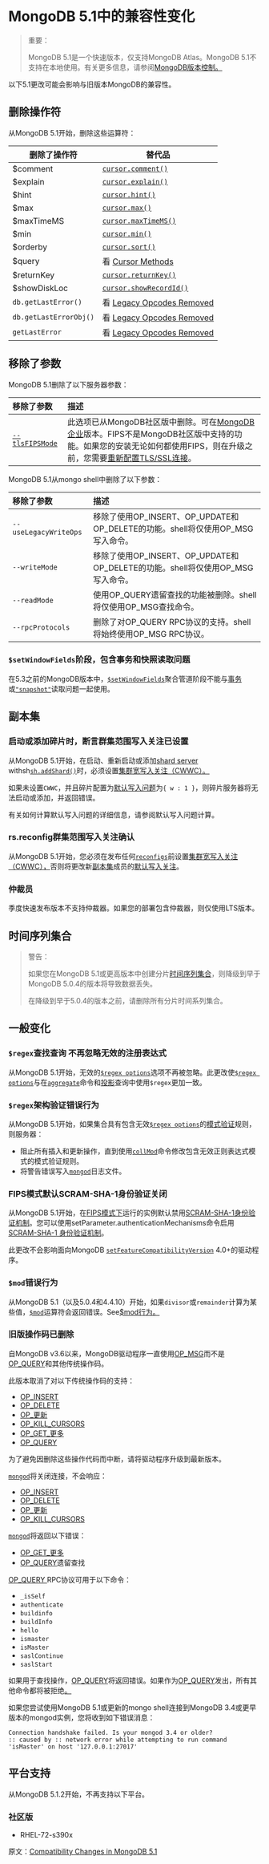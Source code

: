# MongoDB 5.1中的兼容性变化

> 重要：
>
> MongoDB 5.1是一个快速版本，仅支持MongoDB Atlas。MongoDB 5.1不支持在本地使用。有关更多信息，请参阅[MongoDB版本控制。](https://www.mongodb.com/docs/upcoming/reference/versioning/#std-label-release-version-numbers)

以下5.1更改可能会影响与旧版本MongoDB的兼容性。

## 删除操作符

从MongoDB 5.1开始，删除这些运算符：

| 删除了操作符           | 替代品                                                       |
| ---------------------- | ------------------------------------------------------------ |
| $comment               | [`cursor.comment()`](https://www.mongodb.com/docs/upcoming/reference/method/cursor.comment/#mongodb-method-cursor.comment) |
| $explain               | [`cursor.explain()`](https://www.mongodb.com/docs/upcoming/reference/method/cursor.explain/#mongodb-method-cursor.explain) |
| $hint                  | [`cursor.hint()`](https://www.mongodb.com/docs/upcoming/reference/method/cursor.hint/#mongodb-method-cursor.hint) |
| $max                   | [`cursor.max()`](https://www.mongodb.com/docs/upcoming/reference/method/cursor.max/#mongodb-method-cursor.max) |
| $maxTimeMS             | [`cursor.maxTimeMS()`](https://www.mongodb.com/docs/upcoming/reference/method/cursor.maxTimeMS/#mongodb-method-cursor.maxTimeMS) |
| $min                   | [`cursor.min()`](https://www.mongodb.com/docs/upcoming/reference/method/cursor.min/#mongodb-method-cursor.min) |
| $orderby               | [`cursor.sort()`](https://www.mongodb.com/docs/upcoming/reference/method/cursor.sort/#mongodb-method-cursor.sort) |
| $query                 | 看 [Cursor Methods](https://www.mongodb.com/docs/upcoming/reference/method/js-cursor/#std-label-doc-cursor-methods) |
| $returnKey             | [`cursor.returnKey()`](https://www.mongodb.com/docs/upcoming/reference/method/cursor.returnKey/#mongodb-method-cursor.returnKey) |
| $showDiskLoc           | [`cursor.showRecordId()`](https://www.mongodb.com/docs/upcoming/reference/method/cursor.showRecordId/#mongodb-method-cursor.showRecordId) |
| `db.getLastError()`    | 看 [Legacy Opcodes Removed](https://www.mongodb.com/docs/upcoming/release-notes/5.1-compatibility/#std-label-legacy-op-codes-removed) |
| `db.getLastErrorObj()` | 看 [Legacy Opcodes Removed](https://www.mongodb.com/docs/upcoming/release-notes/5.1-compatibility/#std-label-legacy-op-codes-removed) |
| `getLastError`         | 看 [Legacy Opcodes Removed](https://www.mongodb.com/docs/upcoming/release-notes/5.1-compatibility/#std-label-legacy-op-codes-removed) |

## 移除了参数

MongoDB 5.1删除了以下服务器参数：

| 移除了参数                                                   | 描述                                                         |
| :----------------------------------------------------------- | :----------------------------------------------------------- |
| [`--tlsFIPSMode`](https://www.mongodb.com/docs/upcoming/reference/program/mongod/#std-option-mongod.--tlsFIPSMode) | 此选项已从MongoDB社区版中删除。可在[MongoDB企业](http://www.mongodb.com/products/mongodb-enterprise-advanced?tck=docs_server)版本。FIPS不是MongoDB社区版中支持的功能。如果您的安装无论如何都使用FIPS，则在升级之前，您需要[重新配置TLS/SSL连接](https://www.mongodb.com/docs/upcoming/tutorial/configure-ssl/)。 |

MongoDB 5.1从mongo shell中删除了以下参数：

| 移除了参数            | 描述                                                         |
| :-------------------- | :----------------------------------------------------------- |
| `--useLegacyWriteOps` | 移除了使用OP_INSERT、OP_UPDATE和OP_DELETE的功能。shell将仅使用OP_MSG写入命令。 |
| `--writeMode`         | 移除了使用OP_INSERT、OP_UPDATE和OP_DELETE的功能。shell将仅使用OP_MSG写入命令。 |
| `--readMode`          | 使用OP_QUERY遗留查找的功能被删除。shell将仅使用OP_MSG查找命令。 |
| `--rpcProtocols`      | 删除了对OP_QUERY RPC协议的支持。shell将始终使用OP_MSG RPC协议。 |

### `$setWindowFields`阶段，包含事务和快照读取问题

在5.3之前的MongoDB版本中，[`$setWindowFields`](https://www.mongodb.com/docs/upcoming/reference/operator/aggregation/setWindowFields/#mongodb-pipeline-pipe.-setWindowFields)聚合管道阶段不能与[事务](https://www.mongodb.com/docs/upcoming/core/transactions/#std-label-transactions)或[`"snapshot"`](https://www.mongodb.com/docs/upcoming/reference/read-concern-snapshot/#mongodb-readconcern-readconcern.-snapshot-)读取问题一起使用。

## 副本集

### 启动或添加碎片时，断言群集范围写入关注已设置

从MongoDB 5.1开始，在启动、重新启动或添加[shard server ](https://www.mongodb.com/docs/upcoming/sharding/)withsh[`sh.addShard()`](https://www.mongodb.com/docs/upcoming/reference/method/sh.addShard/#mongodb-method-sh.addShard)时，必须设置[集群宽写入关注（CWWC）。](https://www.mongodb.com/docs/upcoming/reference/command/setDefaultRWConcern/#std-label-set_global_default_write_concern)

如果未设置`CWWC`，并且碎片配置为[默认写入问题](https://www.mongodb.com/docs/upcoming/reference/write-concern/#std-label-write-concern)为`{ w : 1 }`，则碎片服务器将无法启动或添加，并返回错误。

有关如何计算默认写入问题的详细信息，请参阅默认写入问题计算。

### rs.reconfig群集范围写入关注确认

从MongoDB 5.1开始，您必须在发布任何[`reconfigs`](https://www.mongodb.com/docs/upcoming/reference/method/rs.reconfig/#mongodb-method-rs.reconfig)前设置[集群宽写入关注（CWWC），](https://www.mongodb.com/docs/upcoming/reference/command/setDefaultRWConcern/#std-label-set_global_default_write_concern)否则将更改新[副本集](https://www.mongodb.com/docs/upcoming/reference/glossary/#std-term-replica-set)成员的[默认写入关注](https://www.mongodb.com/docs/upcoming/reference/write-concern/#std-label-write-concern)。

### 仲裁员

季度快速发布版本不支持仲裁器。如果您的部署包含仲裁器，则仅使用LTS版本。

## 时间序列集合

> 警告：
>
> 如果您在MongoDB 5.1或更高版本中创建分片[时间序列集合](https://www.mongodb.com/docs/upcoming/core/timeseries-collections/#std-label-manual-timeseries-collection)，则降级到早于MongoDB 5.0.4的版本将导致数据丢失。
>
> 在降级到早于5.0.4的版本之前，请删除所有分片时间系列集合。

## 一般变化

### `$regex`查找查询 不再忽略无效的注册表达式

从MongoDB 5.1开始，无效的[`$regex options`](https://www.mongodb.com/docs/upcoming/reference/operator/query/regex/#mongodb-query-op.-regex)选项不再被忽略。此更改使[`$regex options`](https://www.mongodb.com/docs/upcoming/reference/operator/query/regex/#mongodb-query-op.-regex)与在[`aggregate`](https://www.mongodb.com/docs/upcoming/reference/command/aggregate/#mongodb-dbcommand-dbcmd.aggregate)命令和[投影](https://www.mongodb.com/docs/upcoming/tutorial/project-fields-from-query-results/#std-label-projection)查询中使用`$regex`更加一致。

### `$regex`架构验证错误行为

从MongoDB 5.1开始，如果集合具有包含无效[`$regex options`](https://www.mongodb.com/docs/upcoming/reference/operator/query/regex/#mongodb-query-op.-regex)的[模式验证](https://www.mongodb.com/docs/upcoming/core/schema-validation/specify-query-expression-rules/#std-label-schema-validation-query-expression)规则，则服务器：

- 阻止所有插入和更新操作，直到使用[`collMod`](https://www.mongodb.com/docs/upcoming/reference/command/collMod/#mongodb-dbcommand-dbcmd.collMod)命令修改包含无效正则表达式模式的模式验证规则。
- 将警告错误写入[`mongod`](https://www.mongodb.com/docs/upcoming/reference/program/mongod/#mongodb-binary-bin.mongod)日志文件。

### FIPS模式默认SCRAM-SHA-1身份验证关闭

从MongoDB 5.1开始，在[FIPS模式下](https://www.mongodb.com/docs/upcoming/tutorial/configure-fips/#std-label-fips-overview)运行的实例默认禁用[SCRAM-SHA-1身份验证机制](https://www.mongodb.com/docs/upcoming/reference/parameters/#std-label-authentication-parameters)。您可以使用setParameter.authenticationMechanisms命令启用[SCRAM-SHA-1 身份验证机制](https://www.mongodb.com/docs/upcoming/reference/parameters/#std-label-authentication-parameters)。

此更改不会影响面向MongoDB [`setFeatureCompatibilityVersion`](https://www.mongodb.com/docs/upcoming/reference/command/setFeatureCompatibilityVersion/#mongodb-dbcommand-dbcmd.setFeatureCompatibilityVersion) 4.0+的驱动程序。

### `$mod`错误行为

从MongoDB 5.1（以及5.0.4和4.4.10）开始，如果`divisor`或`remainder`计算为某些值，[`$mod`](https://www.mongodb.com/docs/upcoming/reference/operator/query/mod/#mongodb-query-op.-mod)运算符会返回错误。See[$mod行为。](https://www.mongodb.com/docs/upcoming/reference/operator/query/mod/#std-label-mod-behavior)

### 旧版操作码已删除

自MongoDB v3.6以来，MongoDB驱动程序一直使用[OP_MSG](https://www.mongodb.com/docs/upcoming/reference/mongodb-wire-protocol/#std-label-wire-op-msg)而不是[OP_QUERY](https://www.mongodb.com/docs/upcoming/legacy-opcodes/#std-label-wire-op-query)和其他传统操作码。

此版本取消了对以下传统操作码的支持：

- [OP_INSERT](https://www.mongodb.com/docs/upcoming/legacy-opcodes/#std-label-wire-op-insert)
- [OP_DELETE](https://www.mongodb.com/docs/upcoming/legacy-opcodes/#std-label-wire-op-delete)
- [OP_更新](https://www.mongodb.com/docs/upcoming/legacy-opcodes/#std-label-wire-op-update)
- [OP_KILL_CURSORS](https://www.mongodb.com/docs/upcoming/legacy-opcodes/#std-label-wire-op-kill-cursors)
- [OP_GET_更多](https://www.mongodb.com/docs/upcoming/legacy-opcodes/#std-label-wire-op-get-more)
- [OP_QUERY](https://www.mongodb.com/docs/upcoming/legacy-opcodes/#std-label-wire-op-query)

为了避免因删除这些操作代码而中断，请将驱动程序升级到最新版本。

[`mongod`](https://www.mongodb.com/docs/upcoming/reference/program/mongod/#mongodb-binary-bin.mongod)将关闭连接，不会响应：

- [OP_INSERT](https://www.mongodb.com/docs/upcoming/legacy-opcodes/#std-label-wire-op-insert)
- [OP_DELETE](https://www.mongodb.com/docs/upcoming/legacy-opcodes/#std-label-wire-op-delete)
- [OP_更新](https://www.mongodb.com/docs/upcoming/legacy-opcodes/#std-label-wire-op-update)
- [OP_KILL_CURSORS](https://www.mongodb.com/docs/upcoming/legacy-opcodes/#std-label-wire-op-kill-cursors)

[`mongod`](https://www.mongodb.com/docs/upcoming/reference/program/mongod/#mongodb-binary-bin.mongod)将返回以下错误：

* [OP_GET_更多](https://www.mongodb.com/docs/upcoming/legacy-opcodes/#std-label-wire-op-get-more)
* [OP_QUERY](https://www.mongodb.com/docs/upcoming/legacy-opcodes/#std-label-wire-op-query)遗留查找

[OP_QUERY ](https://www.mongodb.com/docs/upcoming/legacy-opcodes/#std-label-wire-op-query)RPC协议可用于以下命令：

* `_isSelf`
* `authenticate`
* `buildinfo`
* `buildInfo`
* `hello`
* `ismaster`
* `isMaster`
* `saslContinue`
* `saslStart`

如果用于查找操作，[OP_QUERY](https://www.mongodb.com/docs/upcoming/legacy-opcodes/#std-label-wire-op-query)将返回错误。如果作为[OP_QUERY](https://www.mongodb.com/docs/upcoming/legacy-opcodes/#std-label-wire-op-query)发出，所有其他命令都将被拒绝[。](https://www.mongodb.com/docs/upcoming/legacy-opcodes/#std-label-wire-op-query)

如果您尝试使用MongoDB 5.1或更新的mongo shell连接到MongoDB 3.4或更早版本的mongod实例，您将收到如下错误消息：

```
Connection handshake failed. Is your mongod 3.4 or older?
:: caused by :: network error while attempting to run command
'isMaster' on host '127.0.0.1:27017'
```

## 平台支持

从MongoDB 5.1.2开始，不再支持以下平台。

### 社区版

- RHEL-72-s390x





原文：[Compatibility Changes in MongoDB 5.1](https://www.mongodb.com/docs/upcoming/release-notes/5.1-compatibility/)